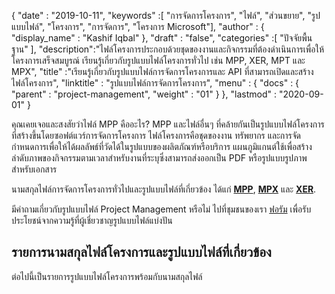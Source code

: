 {
  "date" : "2019-10-11",
  "keywords" :[ "การจัดการโครงการ", "ไฟล์", "ส่วนขยาย", "รูปแบบไฟล์", "โครงการ", "การจัดการ", "โครงการ Microsoft"],
  "author" : {
    "display_name" : "Kashif Iqbal"
},
  "draft" : "false",
  "categories" :[ "ปัจจัยพื้นฐาน" ],
  "description":"ไฟล์โครงการประกอบด้วยชุดของงานและกิจกรรมที่ต้องดำเนินการเพื่อให้โครงการเสร็จสมบูรณ์ เรียนรู้เกี่ยวกับรูปแบบไฟล์โครงการทั่วไป เช่น MPP, XER, MPT และ MPX",
  "title" :"เรียนรู้เกี่ยวกับรูปแบบไฟล์การจัดการโครงการและ API ที่สามารถเปิดและสร้างไฟล์โครงการ",
  "linktitle" : "รูปแบบไฟล์การจัดการโครงการ",
  "menu" : {
    "docs" : {
      "parent" : "project-management",
      "weight" : "01"
}
},
  "lastmod" : "2020-09-01"
}

คุณเคยเจอและสงสัยว่าไฟล์ MPP คืออะไร? MPP และไฟล์อื่นๆ ที่คล้ายกันเป็นรูปแบบไฟล์โครงการที่สร้างขึ้นโดยซอฟต์แวร์การจัดการโครงการ ไฟล์โครงการคือชุดของงาน ทรัพยากร และการจัดกำหนดการเพื่อให้ได้ผลลัพธ์ที่วัดได้ในรูปแบบของผลิตภัณฑ์หรือบริการ แผนภูมิแกนต์ใช้เพื่อสร้างลำดับภาพของกิจกรรมตามเวลาสำหรับงานที่ระบุซึ่งสามารถส่งออกเป็น PDF หรือรูปแบบรูปภาพสำหรับเอกสาร

นามสกุลไฟล์การจัดการโครงการทั่วไปและรูปแบบไฟล์ที่เกี่ยวข้อง ได้แก่ **[MPP](/th/project-management/mpp/)**, **[MPX](/th/project-management/mpx/)** และ **[XER](/th/project-management/xer/)**.

มีคำถามเกี่ยวกับรูปแบบไฟล์ Project Management หรือไม่ ไปที่ชุมชนของเรา [ฟอรัม](https://forum.fileformat.com/c/project-management/15) เพื่อรับประโยชน์จากความรู้ที่ผู้เชี่ยวชาญรูปแบบไฟล์แบ่งปัน

## รายการนามสกุลไฟล์โครงการและรูปแบบไฟล์ที่เกี่ยวข้อง

ต่อไปนี้เป็นรายการรูปแบบไฟล์โครงการพร้อมกับนามสกุลไฟล์

